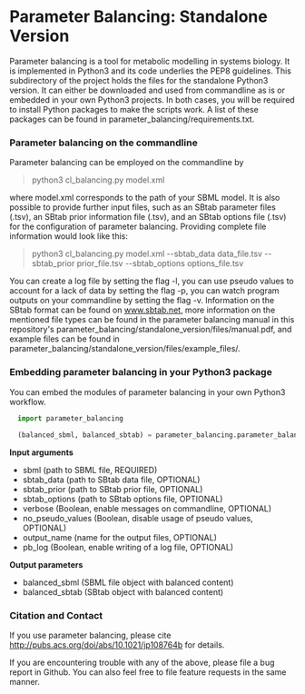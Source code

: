 # Parameter Balancing: Standalone Version

Parameter balancing is a tool for metabolic modelling in systems biology. It is implemented in Python3 and its code underlies the PEP8 guidelines. This subdirectory of the project holds the files for the standalone Python3 version. It can either be downloaded and used from commandline as is or embedded in your own Python3 projects. In both cases, you will be required to install Python packages to make the scripts work. A list of these packages can be found in parameter_balancing/requirements.txt.

<h3>Parameter balancing on the commandline</h3>

Parameter balancing can be employed on the commandline by

> python3 cl_balancing.py model.xml

where model.xml corresponds to the path of your SBML model. It is also possible to provide further input files, such as
an SBtab parameter files (.tsv), an SBtab prior information file (.tsv), and an SBtab options file (.tsv) for the
configuration of parameter balancing. Providing complete file information would look like this:

> python3 cl_balancing.py model.xml --sbtab_data data_file.tsv --sbtab_prior prior_file.tsv --sbtab_options options_file.tsv

You can create a log file by setting the flag -l, you can use pseudo values to account for a lack of data by setting the flag -p, you can watch program outputs on your commandline by setting the flag -v. Information on the SBtab format can be found on www.sbtab.net, more information on the mentioned file types can be found in the parameter balancing manual in this repository's parameter_balancing/standalone_version/files/manual.pdf, and example files can be found in parameter_balancing/standalone_version/files/example_files/.

<h3>Embedding parameter balancing in your Python3 package</h3>

You can embed the modules of parameter balancing in your own Python3 workflow.

```python
  import parameter_balancing
  
  (balanced_sbml, balanced_sbtab) = parameter_balancing.parameter_balancing_wrapper(sbml, sbtab_data, sbtab_prior, sbtab_options, verbose, no_pseudo_values, output_name, pb_log)
```
<strong>Input arguments</strong>
<ul>
  <li>sbml (path to SBML file, REQUIRED)</li>
  <li>sbtab_data (path to SBtab data file, OPTIONAL)</li>
  <li>sbtab_prior (path to SBtab prior file, OPTIONAL)</li>
  <li>sbtab_options (path to SBtab options file, OPTIONAL)</li>
  <li>verbose (Boolean, enable messages on commandline, OPTIONAL)</li>
  <li>no_pseudo_values (Boolean, disable usage of pseudo values, OPTIONAL)</li>
  <li>output_name (name for the output files, OPTIONAL)</li>
  <li>pb_log (Boolean, enable writing of a log file, OPTIONAL)</li>
</ul>

<strong>Output parameters</strong>
<ul>
  <li>balanced_sbml (SBML file object with balanced content)</li>
  <li>balanced_sbtab (SBtab object with balanced content)</li>
</ul>


<h3>Citation and Contact</h3>

If you use parameter balancing, please cite http://pubs.acs.org/doi/abs/10.1021/jp108764b for details.

If you are encountering trouble with any of the above, please file a bug report in Github. You can also feel free to file feature requests in the same manner.
